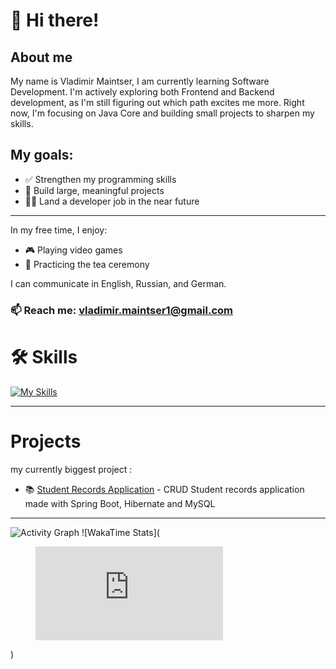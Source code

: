 # 👋  Hi there! 

## About me

My name is Vladimir Maintser, I am currently learning Software Development.
I'm actively exploring both Frontend and Backend development, as I'm still figuring out which path excites me more. Right now, I'm focusing on Java Core and building small projects to sharpen my skills.


## My goals:
- ✅ Strengthen my programming skills
- 🚀 Build large, meaningful projects
- 👨‍💻 Land a developer job in the near future
-----------------

In my free time, I enjoy:

- 🎮 Playing video games
- 🍵 Practicing the tea ceremony


I can communicate in English, Russian, and German.

### 📫 Reach me: [vladimir.maintser1@gmail.com](mailto:vladimir.maintser1@gmail.com)



# 🛠️ Skills

[![My Skills](https://skillicons.dev/icons?i=java,spring,maven,hibernate,html)](https://skillicons.dev)



--------

# Projects 

my currently biggest project : 

- 📚 [Student Records Application](https://github.com/vladimir-maintser84/student-system-crud) - CRUD Student records application made with Spring Boot, Hibernate and MySQL

--------


![Activity Graph](https://activity-graph.herokuapp.com/graph?username=vladimir-maintser84&theme=react-dark)
![WakaTime Stats](<figure><embed src="https://wakatime.com/share/@101dfc8f-c89c-4363-893e-bb83904d4370/a3009ac3-d11f-459d-a8f0-c7afe9c6ea08.svg"></embed></figure>)




<!---
vladimir-maintser84/vladimir-maintser84 is a ✨ special ✨ repository because its `README.md` (this file) appears on your GitHub profile.
You can click the Preview link to take a look at your changes.
--->
